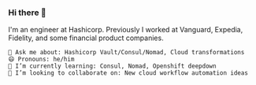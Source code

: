 ### Hi there 👋

I'm an engineer at Hashicorp. Previously I worked at Vanguard, Expedia, Fidelity, and some financial product companies.

    💬 Ask me about: Hashicorp Vault/Consul/Nomad, Cloud transformations
    😄 Pronouns: he/him
    🌱 I’m currently learning: Consul, Nomad, Openshift deepdown
    👯 I’m looking to collaborate on: New cloud workflow automation ideas

<!--
**basingh/basingh** is a ✨ _special_ ✨ repository because its `README.md` (this file) appears on your GitHub profile.

Here are some ideas to get you started:

- 🔭 I’m currently working on ...
- 🌱 I’m currently learning ...
- 👯 I’m looking to collaborate on ...
- 🤔 I’m looking for help with ...
- 💬 Ask me about ...
- 📫 How to reach me: ...
- 😄 Pronouns: ...
- ⚡ Fun fact: ...
-->
